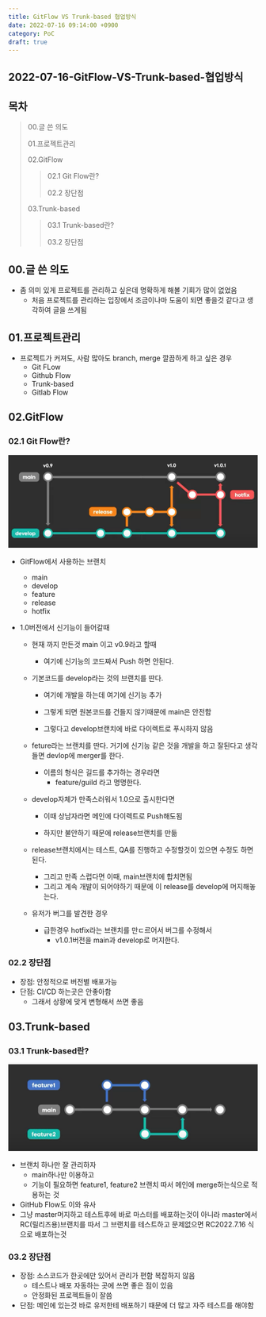 ```yaml
---
title: GitFlow VS Trunk-based 협업방식
date: 2022-07-16 09:14:00 +0900
category: PoC
draft: true
---
```


## 2022-07-16-GitFlow-VS-Trunk-based-협업방식

## 목차

>00.글 쓴 의도
>
>01.프로젝트관리
>
>02.GitFlow
>
>>02.1 Git Flow란? 
>>
>>02.2 장단점
>
>03.Trunk-based
>
>>03.1 Trunk-based란?
>>
>>03.2 장단점
>

## 00.글 쓴 의도

- 좀 의미 있게 프로젝트를 관리하고 싶은데 명확하게 해볼 기회가 많이 없었음
  - 처음 프로젝트를 관리하는 입장에서 조금이나마 도움이 되면 좋을것 같다고 생각하여 글을 쓰게됨

## 01.프로젝트관리

- 프로젝트가 커져도, 사람 많아도 branch, merge 깔끔하게 하고 싶은 경우
  - Git FLow
  - Github Flow
  - Trunk-based
  - Gitlab Flow

## 02.GitFlow

### 02.1 Git Flow란? 

![image-20220716141947641](../../assets/img/post/2022-07-16-gitFlow-VS-Trunk-based-협업방식/image-20220716141947641.png)

- GitFlow에서 사용하는 브랜치

  - main
  - develop
  - feature
  - release
  - hotfix

- 1.0버전에서 신기능이 들어갈때

  - 현재 까지 만든것 main 이고 v0.9라고 할때
    - 여기에 신기능의 코드짜서 Push 하면 안된다.

  - 기본코드를 develop라는 것의 브랜치를 딴다.

    - 여기에 개발을 하는데 여기에 신기능 추가
    - 그렇게 되면 원본코드를 건들지 않기때문에 main은 안전함

    - 그렇다고 develop브랜치에 바로 다이렉트로 푸시하지 않음

  - feture라는 브랜치를 딴다. 거기에 신기능 같은 것을 개발을 하고 잘된다고 생각들면 devlop에 merger를 한다.
    - 이름의 형식은 길드를 추가하는 경우라면
      - feature/guild 라고 명명한다.

  - develop자체가 만족스러워서 1.0으로 출시한다면

    - 이때 상남자라면 메인에 다이렉트로 Push해도됨

    - 하지만 불안하기 때문에 release브랜치를 만듦

  - release브랜치에서는 테스트, QA를 진행하고 수정할것이 있으면 수정도 하면 된다. 
    - 그리고 만족 스럽다면 이때, main브랜치에 합치면됨
    - 그리고 계속 개발이 되어야하기 때문에 이 release를 develop에 머지해놓는다.

  - 유저가 버그를 발견한 경우
    - 급한경우 hotfix라는 브랜치를 만ㄷ르어서 버그를 수정해서 
      - v1.0.1버전을 main과 develop로 머지한다.

### 02.2 장단점

- 장점: 안정적으로 버전별 배포가능
- 단점: CI/CD 하는곳은 안좋아함
  - 그래서 상황에 맞게 변형해서 쓰면 좋음

## 03.Trunk-based

### 03.1 Trunk-based란?

![image-20220716142223328](../../assets/img/post/2022-07-16-gitFlow-VS-Trunk-based-협업방식/image-20220716142223328.png)

- 브랜치 하나만 잘 관리하자
  - main하나만 이용하고
  - 기능이 필요하면 feature1, feature2 브랜치 따서 메인에 merge하는식으로 적용하는 것
- GitHub Flow도 이와 유사
- 그냥 master머지하고 테스트후에 바로 마스터를 배포하는것이 아니라 master에서 RC(릴리즈용)브랜치를 따서 그 브랜치를 테스트하고 문제없으면 RC2022.7.16 식으로 배포하는것

### 03.2 장단점

- 장점: 소스코드가 한곳에만 있어서 관리가 편함 복잡하지 않음
  - 테스트나 배포 자동하는 곳에 쓰면 좋은 점이 있음
  - 안정화된 프로젝트들이 잘씀
- 단점: 메인에 있는것 바로 유저한테 배포하기 때문에 더 많고 자주 테스트를 해야함